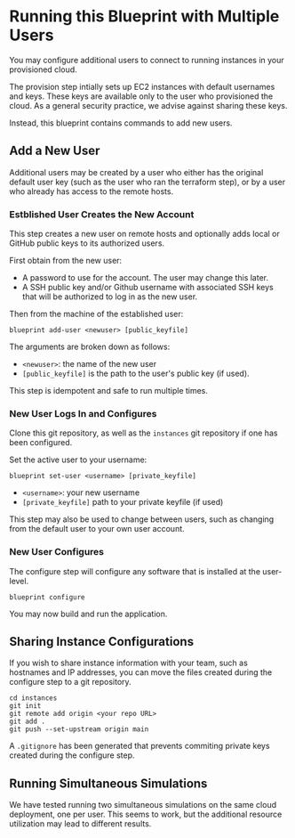 # Running this Blueprint with Multiple Users

You may configure additional users to connect to running instances in your provisioned cloud.

The provision step intially sets up EC2 instances with default usernames and keys. These keys are available only to the user who provisioned the cloud. As a general security practice, we advise against sharing these keys.

Instead, this blueprint contains commands to add new users.

## Add a New User

Additional users may be created by a user who either has the original default user key (such as the user who ran the terraform step), or by a user who already has access to the remote hosts.

### Estblished User Creates the New Account

This step creates a new user on remote hosts and optionally adds local or GitHub public keys to its authorized users.

First obtain from the new user:

- A password to use for the account. The user may change this later.
- A SSH public key and/or Github username with associated SSH keys that will be authorized to log in as the new user.

Then from the machine of the established user:

```shell
blueprint add-user <newuser> [public_keyfile]
```

The arguments are broken down as follows:

- `<newuser>`: the name of the new user
- `[public_keyfile]` is the path to the user's public key (if used).

This step is idempotent and safe to run multiple times.

### New User Logs In and Configures

Clone this git repository, as well as the `instances` git repository if one has been configured.

Set the active user to your username:

```shell
blueprint set-user <username> [private_keyfile]
```

- `<username>`: your new username
- `[private_keyfile]` path to your private keyfile (if used)

This step may also be used to change between users, such as changing from the default user to your own user account.

### New User Configures

The configure step will configure any software that is installed at the user-level.

```shell
blueprint configure
```

You may now build and run the application.

## Sharing Instance Configurations

If you wish to share instance information with your team, such as hostnames and IP addresses, you can move the files created during the configure step to a git repository.

```shell
cd instances
git init
git remote add origin <your repo URL>
git add .
git push --set-upstream origin main
```

A `.gitignore` has been generated that prevents commiting private keys created during the configure step.

## Running Simultaneous Simulations

We have tested running two simultaneous simulations on the same cloud deployment, one per user. This seems to work, but the additional resource utilization may lead to different results.
